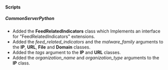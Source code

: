 
#### Scripts
##### CommonServerPython
- Added the **FeedRelatedIndicators** class which Implements an interface for "FeedRelatedIndicators" extensions.
- Added the *feed_related_indicators* and the *malware_family* arguments to the **IP**, **URL**, **File** and **Domain** classes.
- Added the *tags* argument to the **IP** and **URL** classes.
- Added the *organization_name* and *organization_type* arguments to the **IP** class.

